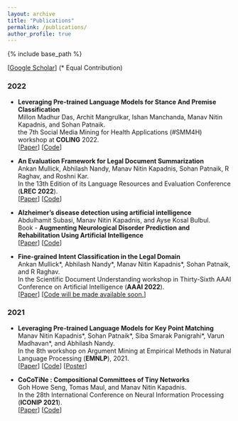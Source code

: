 ```yaml
---
layout: archive
title: "Publications"
permalink: /publications/
author_profile: true
---
```


{% include base_path %}

[[Google Scholar](https://scholar.google.com/citations?user=L7KLra8AAAAJ&hl=en)] (\* Equal Contribution)

<!---
### Book
* [Phrase Mining from Massive Text and Its Applications](http://www.morganclaypool.com/doi/abs/10.2200/S00759ED1V01Y201702DMK013) <br/>
Jialu Liu, Jingbo Shang and Jiawei Han. Morgan & Claypool Publishers, 2017.
-->

### 2022

* **Leveraging Pre-trained Language Models for Stance And Premise Classification**<br/>
Millon Madhur Das, Archit Mangrulkar, Ishan Manchanda, Manav Nitin Kapadnis, and Sohan Patnaik.<br>
the 7th Social Media Mining for Health Applications (#SMM4H) workshop at **COLING** 2022.<br> [[Paper](https://aclanthology.org/2022.smm4h-1.42/)] [[Code](https://github.com/architmang/enolp_musk-SMM4H_COLING2022)] 

* **An Evaluation Framework for Legal Document Summarization**<br/>
Ankan Mullick, Abhilash Nandy, Manav Nitin Kapadnis, Sohan Patnaik, R Raghav, and Roshni Kar.<br>
In the 13th Edition of its Language Resources and Evaluation Conference (**LREC 2022**).<br> [[Paper](https://arxiv.org/abs/2205.08478)] [[Code](https://github.com/manavkapadnis/LegalEvaluation_LREC2022)] 


* **Alzheimer’s disease detection using artificial intelligence**<br/>
Abdulhamit Subasi, Manav Nitin Kapadnis, and Ayse Kosal Bulbul.<br>
Book - **Augmenting Neurological Disorder Prediction and Rehabilitation Using Artificial Intelligence** <br> [[Paper](https://www.sciencedirect.com/science/article/pii/B9780323900379000114)] [[Code](https://github.com/manavkapadnis/Alzheimer-s-Classification--University-of-Turku-Finland)] 

* **Fine-grained Intent Classification in the Legal Domain** <br/>
Ankan Mullick\*, Abhilash Nandy\*, Manav Nitin Kapadnis\*, Sohan Patnaik, and R Raghav.<br> 
In the Scientific Document Understanding workshop in Thirty-Sixth AAAI Conference on Artificial Intelligence (**AAAI 2022**).<br> [[Paper](https://ix.cs.uoregon.edu/~apouranb/sdu22/SDUAAAI22_paper_27.pdf)] [[Code will be made available soon.]()]  


### 2021

* **Leveraging Pre-trained Language Models for Key Point Matching**<br/>
Manav Nitin Kapadnis\*, Sohan Patnaik\*, Siba Smarak Panigrahi\*, Varun Madhavan\*, and Abhilash Nandy.<br>
In the 8th workshop on Argument Mining at Empirical Methods in Natural Language Processing (**EMNLP**), 2021.<br> [[Paper](https://aclanthology.org/2021.argmining-1.21.pdf)] [[Code](https://github.com/manavkapadnis/Enigma_ArgMining)] [[Poster](https://github.com/manavkapadnis/Enigma_ArgMining/blob/main/ArgMining%20Poster.pdf)]

* **CoCoTiNe : Compositional Committees of Tiny Networks**<br/>
Goh Howe Seng, Tomas Maul, and Manav Nitin Kapadnis. <br>
In the 28th International Conference on Neural Information Processing (**ICONIP 2021**).<br> 
[[Paper](https://link.springer.com/chapter/10.1007/978-3-030-92310-5_45)] [[Code](https://github.com/manavkapadnis/CoCoTiNe)]

